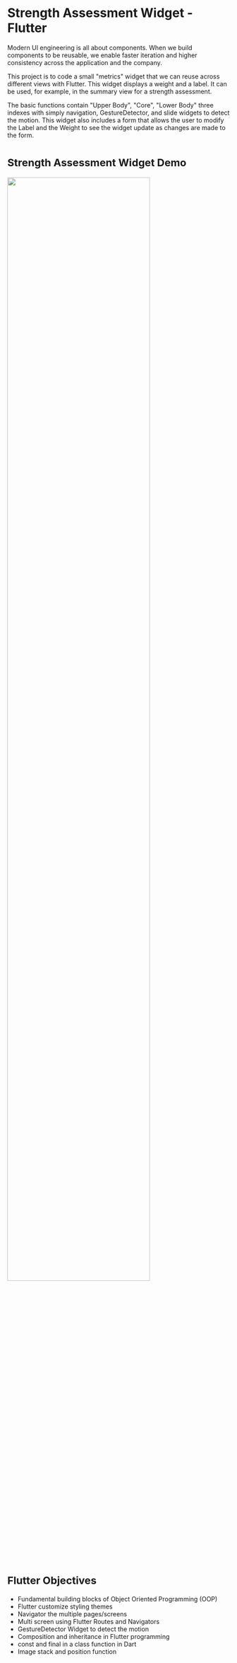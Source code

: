 # Strength Assessment Widget - Flutter
Modern UI engineering is all about components. When we build components to be reusable, 
we enable faster iteration and higher consistency across the application and the company.

This project is to code a small "metrics" widget that we can reuse across different views with Flutter. 
This widget displays a weight and a label. It can be used, for example, in the summary view for a strength assessment.

The basic functions contain "Upper Body", "Core", "Lower Body" three indexes with simply navigation, GestureDetector, 
and slide widgets to detect the motion. This widget also includes a form that allows the user to modify the Label and the Weight to see the widget update as changes are made to the form.

# <sub> Strength Assessment Widget Demo 
<img src="https://user-images.githubusercontent.com/97911922/154587859-8c8aa37d-224f-449d-bbed-d5338cca3ba7.gif" width="80%" height="80%">
    
# <sub> Flutter Objectives
* Fundamental building blocks of Object Oriented Programming (OOP)
* Flutter customize styling themes
* Navigator the multiple pages/screens
* Multi screen using Flutter Routes and Navigators
* GestureDetector Widget to detect the motion
* Composition and inheritance in Flutter programming
* const and final in a class function in Dart
* Image stack and position function
